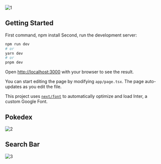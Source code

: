 ![1](https://github.com/ice44xx/poke-center/assets/112848324/144b43e0-f1a5-4024-9a58-6162c7db5f00)

## Getting Started
First command, npm install
Second, run the development server:

```bash
npm run dev
# or
yarn dev
# or
pnpm dev
```

Open [http://localhost:3000](http://localhost:3000) with your browser to see the result.

You can start editing the page by modifying `app/page.tsx`. The page auto-updates as you edit the file.

This project uses [`next/font`](https://nextjs.org/docs/basic-features/font-optimization) to automatically optimize and load Inter, a custom Google Font.

## Pokedex
![2](https://github.com/ice44xx/poke-center/assets/112848324/a9f5be97-e64d-4ac7-9916-28b7114cf2c9)

## Search Bar
![3](https://github.com/ice44xx/poke-center/assets/112848324/a4a1888d-6517-4235-831b-b91dbe083092)


